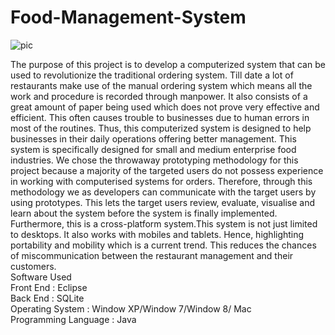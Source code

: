 # Food-Management-System
![pic](https://user-images.githubusercontent.com/57737827/108102395-1c549f80-704e-11eb-9de1-59a137986ecd.PNG)

The purpose of this project is to develop a computerized system that can be used to revolutionize the traditional ordering system. Till date a lot of restaurants make use of the manual ordering system which means all the work and procedure is recorded through manpower. It also consists of a great amount of paper being used which does not prove very effective and efficient. This often causes trouble to businesses due to human errors in most of the routines. Thus, this computerized system is designed to help businesses in their daily operations offering better management. This system is specifically designed for small and medium enterprise food industries. 
We chose the throwaway prototyping methodology for this project because a majority of the targeted users do not possess experience in working with computerised systems for orders. Therefore, through this methodology we as developers can communicate with the target users by using prototypes. This lets the target users review, evaluate, visualise and learn about the system before the system is finally implemented. Furthermore, this is a cross-platform system.This system is not just limited to desktops. It also works with mobiles and tablets. Hence, highlighting portability and mobility which is  a current trend. This reduces the chances of miscommunication between the restaurant management and their customers. 	
Software Used												
Front End : Eclipse											
Back End : SQLite										
Operating System : Window XP/Window 7/Window 8/ Mac 			   
Programming Language : Java

